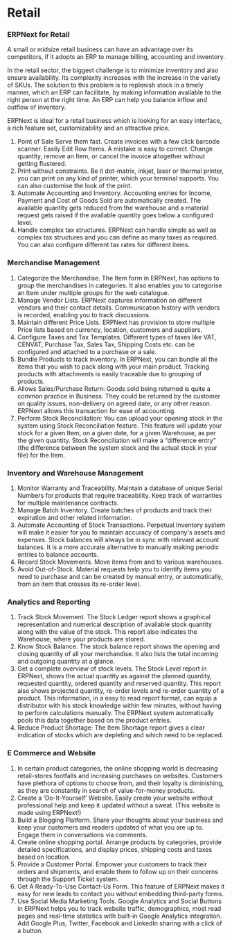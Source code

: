 # Retail

### ERPNext for Retail

A small or midsize retail business can have an advantage over its competitors, if it adopts an ERP to manage billing, accounting and inventory.

In the retail sector, the biggest challenge is to minimize inventory and also ensure availability. Its complexity increases with the increase in the variety of SKUs. The solution to this problem is to replenish stock in a timely manner, which an ERP can facilitate, by making information available to the right person at the right time. An ERP can help you balance inflow and outflow of inventory.

ERPNext is ideal for a retail business which is looking for an easy interface, a rich feature set, customizability and an attractive price.

1. Point of Sale Serve them fast. Create invoices with a few click barcode scanner. Easily Edit Row Items. A mistake is easy to correct. Change quantity, remove an Item, or cancel the invoice altogether without getting flustered.
1. Print without constraints. Be it dot-matrix, inkjet, laser or thermal printer, you can print on any kind of printer, which your terminal supports. You can also customise the look of the print. 
1. Automate Accounting and Inventory. Accounting entries for Income, Payment and Cost of Goods Sold are automatically created. The available quantity gets reduced from the warehouse and a material request gets raised if the available quantity goes below a configured level.
1. Handle complex tax structures. ERPNext can handle simple as well as complex tax structures and you can define as many taxes as required. You can also configure different tax rates for different items. 

### Merchandise Management 

1. Categorize the Merchandise. The Item form in ERPNext, has options to group the merchandises in categories. It also enables you to categorise an Item under multiple groups for the web catalogue.
1. Manage Vendor Lists. ERPNext captures information on different vendors and their contact details. Communication history with vendors is recorded, enabling you to track discussions.
1. Maintain different Price Lists. ERPNext has provision to store multiple Price lists based on currency, location, customers and suppliers. 
1. Configure Taxes and Tax Templates. Different types of taxes like VAT, CENVAT, Purchase Tax, Sales Tax, Shipping Costs etc. can be configured and attached to a purchase or a sale.
1. Bundle Products to track inventory.  In ERPNext, you can bundle all the items that you wish to pack along with your main product. Tracking products with attachments is easily traceable due to grouping of products.
1. Allows Sales/Purchase Return: Goods sold being returned is quite a common practice in Business. They could be returned by the customer on quality issues, non-delivery on agreed date, or any other reason. ERPNext allows this transaction for ease of accounting.
1. Perform Stock Reconciliation: You can upload your opening stock in the system using Stock Reconciliation feature. This feature will update your stock for a given Item, on a given date, for a given Warehouse, as per the  given quantity. Stock Reconciliation will make a “difference entry” (the difference between the system stock and the actual stock in your file) for the Item.

### Inventory and Warehouse Management

1. Monitor Warranty and Traceability. Maintain a database of unique Serial Numbers for products that require traceability. Keep track of warranties for multiple maintenance contracts.
1. Manage Batch Inventory. Create batches of products and track their expiration and other related information.
1. Automate Accounting of Stock Transactions. Perpetual Inventory system will make it easier for you to maintain accuracy of company's assets and expenses. Stock balances will always be in sync with relevant account balances. It is a more accurate alternative to manually making periodic entries to balance accounts.
1. Record Stock Movements. Move items from and to various warehouses.
1. Avoid Out-of-Stock. Material requests help you to identify items you need to purchase and can be created by manual entry, or automatically, from an item that crosses its re-order level.

### Analytics and Reporting

1. Track Stock Movement. The Stock Ledger report shows a graphical representation and numerical description of available stock quantity along with the value of the stock. This  report also indicates the Warehouse, where your products are stored.
1. Know Stock Balance. The stock balance report shows the opening and closing quantity of all your merchandise. It also lists the total incoming and outgoing quantity at a glance.
1. Get a complete overview of stock levels. The Stock Level report in ERPNext, shows the actual quantity as against the planned quantity, requested quantity, ordered quantity and  reserved quantity. This report also shows  projected quantity, re-order levels and re-order quantity of a product. This information, in a easy to read report format, can equip a distributor with his stock knowledge within few minutes, without having to perform calculations manually. The ERPNext system automatically pools this data together based on the product entries.
1. Reduce Product Shortage: The Item Shortage report gives a clear indication of stocks which are depleting and which need to be replaced.

### E Commerce and Website

1. In certain product categories, the online shopping world is decreasing retail-stores footfalls and  increasing purchases on websites. Customers have plethora of options to choose from, and their loyalty is diminishing, as they  are constantly in search of value-for-money products.
1. Create a ‘Do-It-Yourself’ Website. Easily create your website without professional help and keep it updated without a sweat. (This website is made using ERPNext!)
1. Build a Blogging Platform. Share your thoughts about your business and keep your customers and readers updated of what you are up to. Engage them in conversations via comments.
1. Create online shopping portal. Arrange products by categories, provide detailed specifications, and display prices, shipping costs and taxes based on location. 
1. Provide a Customer Portal. Empower your customers to track their orders and shipments, and enable them to follow up on their concerns through the Support Ticket system.
1. Get A Ready-To-Use Contact-Us Form. This feature of ERPNext makes it easy for new leads to contact you without embedding third-party forms.
1. Use Social Media Marketing Tools. Google Analytics and Social Buttons in ERPNext helps you to track website traffic, demographics, most read pages and real-time statistics with built-in Google Analytics integration. Add Google Plus, Twitter, Facebook and LinkedIn sharing with a click of a button.
